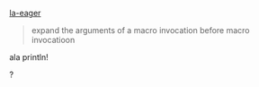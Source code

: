 [la-eager](https://rustc-dev-guide.rust-lang.org/macro-expansion.html?highlight=eager#eager-expansion)

> expand the arguments of a macro invocation before macro invocatioon

ala println!

?